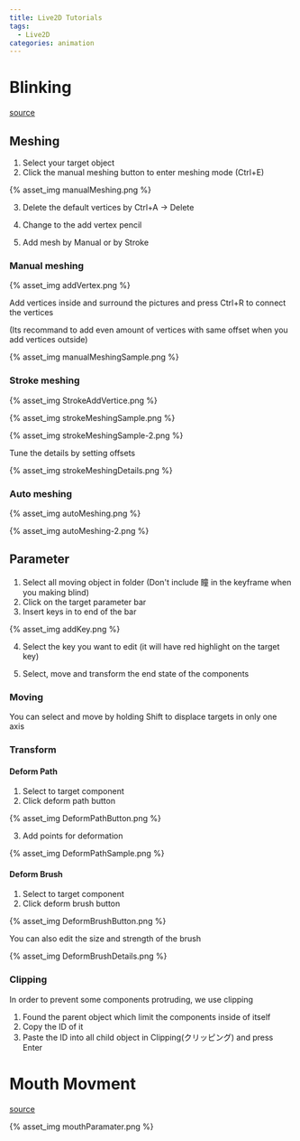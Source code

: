 ```yaml
---
title: Live2D Tutorials
tags:
  - Live2D
categories: animation
---
```

# Blinking

[source](https://docs.live2d.com/cubism-editor-tutorials/eye-blink/?utm_source=L2Dmarcomm&utm_medium=youtube&utm_campaign=casual_tutorial)

## Meshing

1. Select your target object
2. Click the manual meshing button to enter meshing mode (Ctrl+E)

{% asset_img manualMeshing.png %}

3. Delete the default vertices by Ctrl+A → Delete
4. Change to the add vertex pencil

5. Add mesh by Manual or by Stroke

### Manual meshing

{% asset_img addVertex.png %}

Add vertices inside and surround the pictures and press Ctrl+R to connect the vertices

(Its recommand to add even amount of vertices with same offset when you add vertices outside)

{% asset_img manualMeshingSample.png %}

### Stroke meshing

{% asset_img StrokeAddVertice.png %}

{% asset_img strokeMeshingSample.png %}

{% asset_img strokeMeshingSample-2.png %}

Tune the details by setting offsets

{% asset_img strokeMeshingDetails.png %}

### Auto meshing

{% asset_img autoMeshing.png %}

{% asset_img autoMeshing-2.png %}

## Parameter

1. Select all moving object in folder
   (Don't include 瞳 in the keyframe when you making blind)
2. Click on the target parameter bar
3. Insert keys in to end of the bar

{% asset_img addKey.png %}

4. Select the key you want to edit (it will have red highlight on the target key)

5. Select, move and transform the end state of the components

### Moving

You can select and move by holding Shift to displace targets in only one axis

### Transform

#### Deform Path

1. Select to target component
2. Click deform path button

{% asset_img DeformPathButton.png %}

3. Add points for deformation

{% asset_img DeformPathSample.png %}

#### Deform Brush

1. Select to target component
2. Click deform brush button

{% asset_img DeformBrushButton.png %}

You can also edit the size and strength of the brush

{% asset_img DeformBrushDetails.png %}

### Clipping

In order to prevent some components protruding, we use clipping

1. Found the parent object which limit the components inside of itself
2. Copy the ID of it
3. Paste the ID into all child object in Clipping(クリッピング) and press Enter

# Mouth Movment

[source](https://docs.live2d.com/cubism-editor-tutorials/mouth-aiueo/)

{% asset_img mouthParamater.png %}
